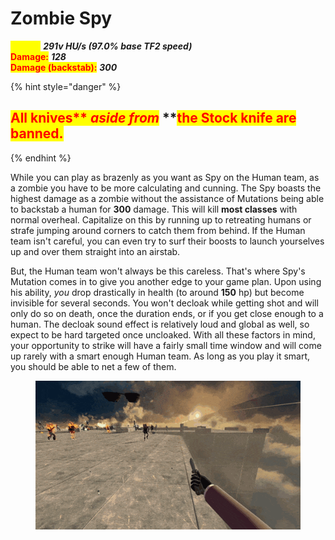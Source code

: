 # Zombie Spy

<mark style="color:yellow;">**Speed:**</mark> _**291v HU/s (97.0% base TF2 speed)**_\
<mark style="color:red;">**Damage:**</mark> _**128**_\
<mark style="color:red;">**Damage (backstab):**</mark> _**300**_

{% hint style="danger" %}
## <mark style="color:red;">**All knives**</mark><mark style="color:red;">** **</mark>_<mark style="color:red;">**aside from**</mark>_<mark style="color:red;">** **</mark><mark style="color:red;">**the Stock knife are banned.**</mark>
{% endhint %}

While you can play as brazenly as you want as Spy on the Human team, as a zombie you have to be more calculating and cunning. The Spy boasts the highest damage as a zombie without the assistance of Mutations being able to backstab a human for **300** damage. This will kill **most classes** with normal overheal. Capitalize on this by running up to retreating humans or strafe jumping around corners to catch them from behind. If the Human team isn't careful, you can even try to surf their boosts to launch yourselves up and over them straight into an airstab.

But, the Human team won't always be this careless. That's where Spy's Mutation comes in to give you another edge to your game plan. Upon using his ability, _you_ drop drastically in health (to around **150** hp) but become invisible for several seconds. You won't decloak while getting shot and will only do so on death, once the duration ends, or if you get close enough to a human. The decloak sound effect is relatively loud and global as well, so expect to be hard targeted once uncloaked. With all these factors in mind, your opportunity to strike will have a fairly small time window and will come up rarely with a smart enough Human team. As long as you play it smart, you should be able to net a few of them.

<figure><img src="../../.gitbook/assets/Spy Enzyme Reference.gif" alt=""><figcaption></figcaption></figure>
